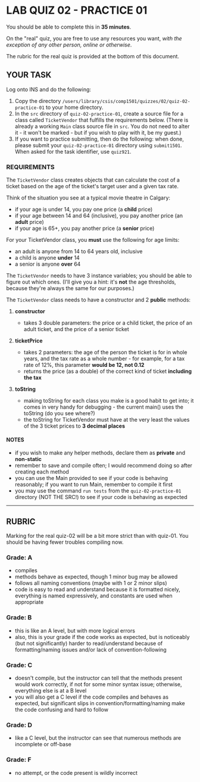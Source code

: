 # LAB QUIZ 02 - PRACTICE 01

You should be able to complete this in **35 minutes**.

On the "real" quiz, you are free to use any resources you want, _with the exception of any other person, online or otherwise_.

The rubric for the real quiz is provided at the bottom of this document.

## YOUR TASK

Log onto INS and do the following:

1. Copy the directory `/users/library/csis/comp1501/quizzes/02/quiz-02-practice-01` to your home directory.
1. In the `src` directory of `quiz-02-practice-01`, create a source file for a class called `TicketVendor` that fulfills the requirements below. (There is already a working `Main` class source file in `src`. You do not need to alter it - it won't be marked - but if you wish to play with it, be my guest.)
1. If you want to practice submitting, then do the following: when done, please submit your `quiz-02-practice-01` directory using `submit1501`. When asked for the task identifier, use `quiz921`.

### REQUIREMENTS

The `TicketVendor` class creates objects that can calculate the cost of a ticket based on the age of the ticket's target user and a given tax rate.

Think of the situation you see at a typical movie theatre in Calgary:

- if your age is under 14, you pay one price (a **child** price)
- if your age between 14 and 64 (inclusive), you pay another price (an **adult** price)
- if your age is 65+, you pay another price (a **senior** price)

For your TicketVendor class, you **must** use the following for age limits:

- an adult is anyone from 14 to 64 years old, inclusive
- a child is anyone **under** 14
- a senior is anyone **over** 64

The `TicketVendor` needs to have 3 instance variables; you should be able to figure out which ones. (I'll give you a hint: it's **not** the age thresholds, because they're always the same for our purposes.)

The `TicketVendor` class needs to have a constructor and 2 **public** methods:

1. **constructor**

   - takes 3 double parameters: the price or a child ticket, the price of an adult ticket, and the price of a senior ticket

1. **ticketPrice**

   - takes 2 parameters: the age of the person the ticket is for in whole years, and the tax rate as a whole number - for example, for a tax rate of 12%, this parameter **would be 12, not 0.12**
   - returns the price (as a double) of the correct kind of ticket **including the tax**

1. **toString**
   - making toString for each class you make is a good habit to get into; it comes in very handy for debugging - the current main() uses the toString (do you see where?)
   - the toString for TicketVendor must have at the very least the values of the 3 ticket prices to **3 decimal places**

#### NOTES

- if you wish to make any helper methods, declare them as **private** and **non-static**
- remember to save and compile often; I would recommend doing so after creating each method
- you can use the Main provided to see if your code is behaving reasonably; if you want to run Main, remember to compile it first
- you may use the command `run tests` from the `quiz-02-practice-01` directory (NOT THE SRC!) to see if your code is behaving as expected

---

## RUBRIC

Marking for the real quiz-02 will be a bit more strict than with quiz-01. You should be having fewer troubles compiling now.

### Grade: A

- compiles
- methods behave as expected, though 1 minor bug may be allowed
- follows all naming conventions (maybe with 1 or 2 minor slips)
- code is easy to read and understand because it is formatted nicely, everything is named expressively, and constants are used when appropriate

### Grade: B

- this is like an A level, but with more logical errors
- also, this is your grade if the code works as expected, but is noticeably (but not significantly) harder to read/understand because of formatting/naming issues and/or lack of convention-following

### Grade: C

- doesn't compile, but the instructor can tell that the methods present would work correctly, if not for some minor syntax issue; otherwise, everything else is at a B level
- you will also get a C level if the code compiles and behaves as expected, but significant slips in convention/formatting/naming make the code confusing and hard to follow

### Grade: D

- like a C level, but the instructor can see that numerous methods are incomplete or off-base

### Grade: F

- no attempt, or the code present is wildly incorrect
